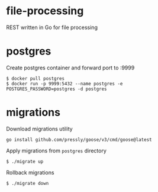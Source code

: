 # file-processing
REST written in Go for file processing

# postgres

Create postgres container and forward port to :9999
```
$ docker pull postgres
$ docker run -p 9999:5432 --name postgres -e POSTGRES_PASSWORD=postgres -d postgres
```

# migrations

Download migrations utility
```
go install github.com/pressly/goose/v3/cmd/goose@latest
```

Apply migrations from `postgres` directory
```
$ ./migrate up
```

Rollback migrations
```
$ ./migrate down
```
